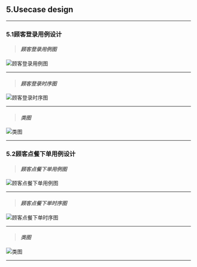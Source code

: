 
## 5.Usecase design
- - -

### 5.1顾客登录用例设计

> #### ***顾客登录用例图***

![顾客登录用例图](https://github.com/uml163/UML/blob/master/pictures/images/注册登录.png)

* * *

> #### ***顾客登录时序图***

![顾客登录时序图](https://github.com/uml163/UML/blob/master/report/documents/UsercaseDiagram/UsercaseDiagramIMG/注册用例图.png)

- - -

> #### ***类图***

![类图](https://github.com/uml163/UML/blob/master/report/documents/UsercaseDiagram/UsercaseDiagramIMG/用例图.png)

_ _ _

### 5.2顾客点餐下单用例设计

> #### ***顾客点餐下单用例图***

![顾客点餐下单用例图](https://github.com/uml163/UML/blob/master/report/documents/UsercaseDiagram/UsercaseDiagramIMG/点餐.png)

* * *

> #### ***顾客点餐下单时序图***

![顾客点餐下单时序图](https://github.com/uml163/UML/blob/master/report/documents/UseCases/UseCaseIMG/点餐活动图.png)

- - -

> #### ***类图***

![类图](https://github.com/uml163/UML/blob/master/report/documents/UsercaseDiagram/UsercaseDiagramIMG/用例图.png)
_ _ _
